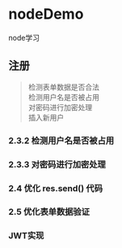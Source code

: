 # nodeDemo
node学习



## 注册
> 检测表单数据是否合法<br>
> 检测用户名是否被占用<br>
> 对密码进行加密处理<br>
> 插入新用户
### 2.3.2 检测用户名是否被占用
### 2.3.3 对密码进行加密处理
### 2.4 优化 res.send() 代码
### 2.5 优化表单数据验证

### JWT实现